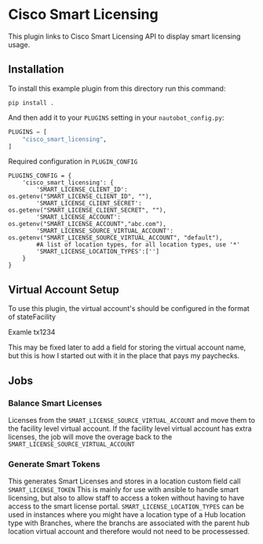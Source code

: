 # Cisco Smart Licensing

This plugin links to Cisco Smart Licensing API to display smart licensing usage.

## Installation

To install this example plugin from this directory run this command:

```no-highlight
pip install .
```

And then add it to your `PLUGINS` setting in your `nautobot_config.py`:

```python
PLUGINS = [
    "cisco_smart_licensing",
]
```

Required configuration in `PLUGIN_CONFIG` 
```
PLUGINS_CONFIG = {
    'cisco_smart_licensing': {
        'SMART_LICENSE_CLIENT_ID': os.getenv("SMART_LICENSE_CLIENT_ID", ""),
        'SMART_LICENSE_CLIENT_SECRET': os.getenv("SMART_LICENSE_CLIENT_SECRET", ""),
        'SMART_LICENSE_ACCOUNT': os.getenv("SMART_LICENSE_ACCOUNT","abc.com"),
        'SMART_LICENSE_SOURCE_VIRTUAL_ACCOUNT': os.getenv("SMART_LICENSE_SOURCE_VIRTUAL_ACCOUNT", "default"),
        #A list of location types, for all location types, use '*'
        'SMART_LICENSE_LOCATION_TYPES':['']
    }
}
```

## Virtual Account Setup

To use this plugin, the virtual account's should be configured in the format of stateFacility

Examle tx1234

This may be fixed later to add a field for storing the virtual account name, but this is how I started out with it in the place that pays my paychecks.

## Jobs

### Balance Smart Licenses

Licenses from the `SMART_LICENSE_SOURCE_VIRTUAL_ACCOUNT` and move them to the facility level virtual account.  If the facility level virtual account has extra licenses, the job will move the overage back to the `SMART_LICENSE_SOURCE_VIRTUAL_ACCOUNT`

### Generate Smart Tokens

This generates Smart Licenses and stores in a location custom field call `SMART_LICENSE_TOKEN`
This is mainly for use with ansible to handle smart licensing, but also to allow staff to access a token without having to have access to the smart license portal.  `SMART_LICENSE_LOCATION_TYPES` can be used in instances where you might have a location type of a Hub location type with Branches, where the branchs are associated with the parent hub location virtual account and therefore would not need to be processessed.
